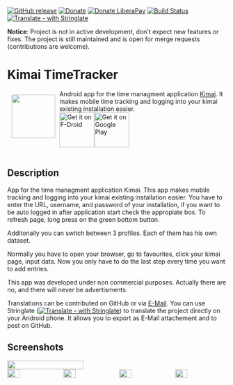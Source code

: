 [![GitHub release](https://img.shields.io/github/release/gsantner/kimai-android.svg)](https://github.com/gsantner/kimai-android/releases)
[![Donate](https://img.shields.io/badge/donate-bitcoin-orange.svg)](http://gsantner.net/#donate)
[![Donate LiberaPay](https://img.shields.io/badge/donate-liberapay-orange.svg)](https://liberapay.com/gsantner/donate)
[![Build Status](https://travis-ci.org/gsantner/kimai-android.svg?branch=master)](https://travis-ci.org/gsantner/kimai-android)
[![Translate - with Stringlate](https://img.shields.io/badge/stringlate-translate-green.svg)](https://lonamiwebs.github.io/stringlate/translate?git=https%3A%2F%2Fgithub.com%2Fgsantner%2Fkimai-android.git&name=Kimai%20TT&web=https%3A%2F%2Fgithub.com%2Fgsantner%2Fkimai-android)

**Notice**: Project is not in active development, don't expect new features or fixes. The project is still maintained and is open for merge requests (contributions are welcome).

# Kimai TimeTracker
<img src="/wawl/ic_launcher-web.png" align="left" width="100" hspace="10" vspace="10">
Android app for the time managment application <a href="http://www.kimai.org/">Kimai</a>.
It makes mobile time tracking and logging into your kimai existing installation easier.</br>

<div style="display:flex;" >
<a href="https://f-droid.org/repository/browse/?fdid=de.live.gdev.timetracker">
    <img src="https://f-droid.org/badge/get-it-on.png" alt="Get it on F-Droid" height="80">
</a>
<a href="https://play.google.com/store/apps/details?id=de.live.gdev.timetracker">
    <img alt="Get it on Google Play" height="80" src="https://play.google.com/intl/en_us/badges/images/generic/en_badge_web_generic.png" />
</a>
</div></br>


## Description
App for the time managment application Kimai.
This app makes mobile tracking and logging into your kimai existing installation easier.
You have to enter the URL, username, and password of your installation, if you want to be auto logged in after application start check the appropiate box.
To refresh page, long press on the green bottom button.

Additonally you can switch between 3 profiles. Each of them has his own dataset.

Normally you have to open your browser, go to favourites, click your kimai page, input data. Now you only have to do the last step every time you want to add entries.

This app was developed under non commercial purposes.
Actually there are no, and there will never be advertisments.


Translations can be contributed on GitHub or via [E-Mail](http://gsantner.net/#contact). You can use Stringlate ([![Translate - with Stringlate](https://img.shields.io/badge/stringlate-translate-green.svg)](https://lonamiwebs.github.io/stringlate/translate?git=https%3A%2F%2Fgithub.com%2Fgsantner%2Fkimai-android.git&name=Kimai%20TT&web=https%3A%2F%2Fgithub.com%2Fgsantner%2Fkimai-android)) to translate the project directly on your Android phone. It allows you to export as E-Mail attachement and to post on GitHub.



## Screenshots
<div style="display:flex;" >
	<img src="https://raw.githubusercontent.com/gsantner/kimai-android/master/metadata/en-US/phoneScreenshots/01.png" width="59%" >
</div>
<div style="display:flex;" >
	<img src="https://raw.githubusercontent.com/gsantner/kimai-android/master/metadata/en-US/phoneScreenshots/03.png" width="24%" >
	<img src="https://raw.githubusercontent.com/gsantner/kimai-android/master/metadata/en-US/phoneScreenshots/04.png" width="24%" style="margin-left:10px;" >
	<img src="https://raw.githubusercontent.com/gsantner/kimai-android/master/metadata/en-US/phoneScreenshots/05.png" width="24%" style="margin-left:10px;" >
	<img src="https://raw.githubusercontent.com/gsantner/kimai-android/master/metadata/en-US/phoneScreenshots/02.png" width="24%" style="margin-left:10px;" >
</div>
